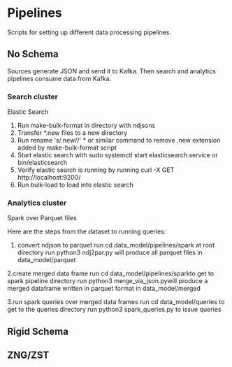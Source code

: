 # Pipelines
Scripts for setting up different data processing pipelines.

## No Schema

Sources generate JSON and send it to Kafka. Then search and analytics pipelines consume data from Kafka.

### Search cluster

Elastic Search
1. Run make-bulk-format in directory with ndjsons
2. Transfer *.new files to a new directory
3. Run rename 's/.new//' * or similar command to remove .new extension added by make-bulk-format script
4. Start elastic search with sudo systemctl start elasticsearch.service or bin/elasticsearch
5. Verify elastic search is running by running curl -X GET http://localhost:9200/ 
5. Run bulk-load to load into elastic search

### Analytics cluster

Spark over Parquet files

Here are the steps from the dataset to running queries:

1. convert ndjson to parquet
run cd data_model/pipelines/spark at root directory
run python3 ndj2par.py will produce all parquet files in data_model/parquet

2.create merged data frame
run cd data_model/pipelines/sparkto get to spark pipeline directory
run python3 merge_via_json.pywill produce a merged dataframe written in parquet format in data_model/merged

3.run spark queries over merged data frames
run cd data_model/queries to get to the queries directory
run python3 spark_queries.py to issue queries

## Rigid Schema

## ZNG/ZST
